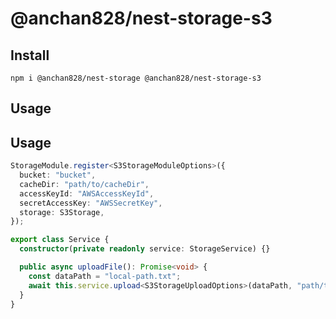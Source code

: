 # @anchan828/nest-storage-s3

## Install

```shell
npm i @anchan828/nest-storage @anchan828/nest-storage-s3
```

## Usage

## Usage

```ts
StorageModule.register<S3StorageModuleOptions>({
  bucket: "bucket",
  cacheDir: "path/to/cacheDir",
  accessKeyId: "AWSAccessKeyId",
  secretAccessKey: "AWSSecretKey",
  storage: S3Storage,
});
```

```ts
export class Service {
  constructor(private readonly service: StorageService) {}

  public async uploadFile(): Promise<void> {
    const dataPath = "local-path.txt";
    await this.service.upload<S3StorageUploadOptions>(dataPath, "path/to/test.txt", { Expires: new Date("2020-1-1") });
  }
}
```
